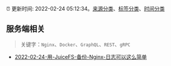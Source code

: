 :alarm_clock: 更新时间: 2022-02-24 05:12:34。[来源分类](../README.md)、[标签分类](../TAGS.md)、[时间分类](../TIMELINE.md)

## 服务端相关


> 关键字：`Nginx`、`Docker`、`GraphQL`、`REST`、`gRPC`



- [2022-02-24-用-JuiceFS-备份-Nginx-日志可以这么简单](https://toutiao.io/k/mqopme2) 